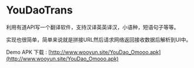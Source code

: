 # YouDaoTrans
利用有道API写一个翻译软件，支持汉译英英译汉，小语种，短语句子等等。

实现也很简单，简单来说就是拼接URL然后请求网络返回接收数据后解析到UI中。

Demo APK 下载 : [http://www.wooyun.site/YouDao_Omooo.apk](http://www.wooyun.site/YouDao_Omooo.apk)
